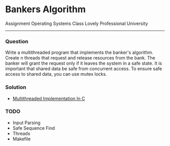 # Bankers Algorithm

Assignment
Operating Systems Class
Lovely Professional University

---

### Question
Write a multithreaded program that implements the banker's algorithm.
Create n threads that request and release resources from the bank.
The banker will grant the request only if it leaves the system in a safe state.
It is important that shared data be safe from concurrent access.
To ensure safe access to shared data, you can use mutex locks.

### Solution

 - [Multithreaded Implementation In C](./bankers_algorithm.c)

### TODO
 
 - Input Parsing
 - Safe Sequence Find
 - Threads
 - Makefile
